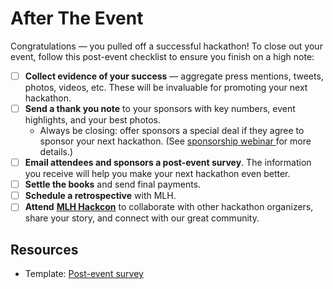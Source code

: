 # After The Event

Congratulations — you pulled off a successful hackathon! To close out your event, follow this post-event checklist to ensure you finish on a high note:

* [ ] **Collect evidence of your success** — aggregate press mentions, tweets, photos, videos, etc. These will be invaluable for promoting your next hackathon.
* [ ] **Send a thank you note** to your sponsors with key numbers, event highlights, and your best photos.
  * Always be closing: offer sponsors a special deal if they agree to sponsor your next hackathon. \(See [sponsorship webinar ](https://www.youtube.com/watch?v=QI9NVe2wA5w)for more details.\)
* [ ] **Email attendees and sponsors a post-event survey**. The information you receive will help you make your next hackathon even better.
* [ ] **Settle the books** and send final payments.
* [ ] **Schedule a retrospective** with MLH.
* [ ] **Attend** [**MLH Hackcon**](https://hackcon.mlh.io/) to collaborate with other hackathon organizers, share your story, and connect with our great community.

## Resources

* Template: [Post-event survey ](https://docs.google.com/a/majorleaguehacking.com/file/d/0B6RXFVhdoM-5aFRXOC1jTHM4TUE/edit)

